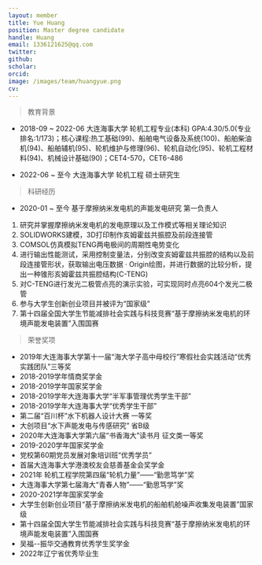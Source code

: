 ```yaml
---
layout: member
title: Yue Huang
position: Master degree candidate
handle: Huang
email: 1336121625@qq.com
twitter: 
github: 
scholar:
orcid: 
image: /images/team/huangyue.png
cv: 
---
```


> 教育背景

- 2018-09 ~ 2022-06 大连海事大学 轮机工程专业(本科) GPA:4.30/5.0(专业排名:1/173)；核心课程:热工基础(99)、船舶电气设备及系统(100)、船舶柴油机(94)、船舶辅机(95)、轮机维护与修理(96)、轮机自动化(95)、轮机工程材料(94)、机械设计基础(90)；CET4-570，CET6-486

- 2022-06 ~ 至今 大连海事大学 轮机工程 硕士研究生

> 科研经历

- 2020-01 ~ 至今 基于摩擦纳米发电机的声能发电研究 第一负责人

1. 研究并掌握摩擦纳米发电机的发电原理以及工作模式等相关理论知识
2. SOLIDWORKS建模，3D打印制作亥姆霍兹共振腔及前段连接管
3. COMSOL仿真模拟TENG两电极间的周期性电势变化
4. 进行输出性能测试，采用控制变量法，分别改变亥姆霍兹共振腔的结构以及前段连接管形状，获取输出电压数据 · Origin绘图，并进行数据的比较分析，提出一种锥形亥姆霍兹共振腔结构(C-TENG)
5. 对C-TENG进行发光二极管点亮的演示实验，可实现同时点亮604个发光二极管
6. 参与大学生创新创业项目并被评为“国家级”
7. 第十四届全国大学生节能减排社会实践与科技竞赛“基于摩擦纳米发电机的环境声能发电装置”入围国赛

> 荣誉奖项

- 2019年大连海事大学第十一届“海大学子高中母校行”寒假社会实践活动“优秀实践团队”三等奖 
- 2018-2019学年情商奖学金
- 2018-2019学年国家奖学金 
- 2018-2019学年大连海事大学“半军事管理优秀学生干部” 
- 2018-2019学年大连海事大学“优秀学生干部” 
- 第二届“百川杯”水下机器人设计大赛 一等奖 
- 大创项目“水下声能发电与传感研究” 省B级
- 2020年大连海事大学第六届“书香海大”读书月 征文类一等奖 
- 2019-2020学年国家奖学金
- 党校第60期党员发展对象培训班“优秀学员”
- 首届大连海事大学港澳校友会慈善基金会奖学金 
- 2021年 轮机工程学院第四届“轮机力量”——“勤思笃学”奖
- 大连海事大学第七届海大“青春人物”——“勤思笃学”奖
- 2020-2021学年国家奖学金 
- 大学生创新创业项目“基于摩擦纳米发电机的船舶机舱噪声收集发电装置”国家级 
- 第十四届全国大学生节能减排社会实践与科技竞赛“基于摩擦纳米发电机的环境声能发电装置”入围国赛 
- 吴福--振华交通教育优秀学生奖学金
- 2022年辽宁省优秀毕业生
